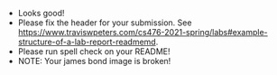 - Looks good!
- Please fix the header for your submission. See https://www.traviswpeters.com/cs476-2021-spring/labs#example-structure-of-a-lab-report-readmemd.
- Please run spell check on your README!
- NOTE: Your james bond image is broken! 
